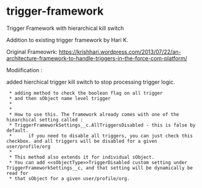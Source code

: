 # trigger-framework
Trigger Framework with hierarchical kill switch


Addition to existing trigger framework by Hari K.


Original Frameowrk:
https://krishhari.wordpress.com/2013/07/22/an-architecture-framework-to-handle-triggers-in-the-force-com-platform/

Modiification :

added hierchical trigger kill switch to stop processing trigger logic.



	 * adding method to check the boolean flag on all trigger
	 * and then sObject name level trigger
	 *
	 *
	 * How to use this. The framework already comes with one of the hiearchical setting called :
	 * TriggerFrameworkSettings__c.AllTriggersDisabled - this is false by default.
	 * 		if you need to disable all triggers, you can just check this checkbox. and all triggers will be disabled for a given user/profile/org
	 *
	 * This method also extends it for individual sObject.
	 * You can add <<sObjectType>>TriggerDisabled custom setting under TriggerFrameworkSettings__c, and that setting will be dynamically be read for
	 * that sObject for a given user/profile/org.

